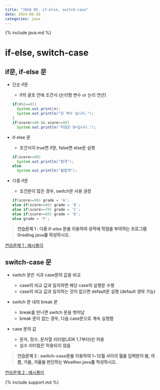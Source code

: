 ```yaml
---
title: "JAVA 05. if-else, switch-case"
date: 2019-06-20
categories: java
---
```


{% include java.md %}

# if-else, switch-case

## if문, if-else 문
* 단순 if문
  * if의 괄호 안에 조건식 (논리형 변수 or 논리 연산)
  
  ~~~java
  if(n%2==0){
    System.out.print(n);
    System.out.println("은 짝수 입니다.");
  }
  if(score>=80 && score<=89)
    System.out.println("학점은 B+입니다.");
  ~~~
  
* if-else 문
  * 조건식이 true면 if문, false면 else문 실행
  
  ~~~java
  if(score>=90)
    System.out.println("합격");
  else
    System.out.println("불합격");
  ~~~
  
* 다중 if문
  * 조건문이 많은 경우, switch문 사용 권장
  
  ~~~java
  if(score>=90) grade = 'A';
  else if(score>=80) grade = 'B';
  else if(score>=70) grade = 'C';
  else if(score>=60) grade = 'D';
  else grade = 'F';
  ~~~
  
> **연습문제 1 : 다중 if-else 문을 이용하여 성적에 학점을 부여하는 프로그램 Grading.java를 작성하시오.**

[연습문제 1 : 예시풀이](https://github.com/DetegiCE/JavaStudy/blob/master/chapter2/Grading.java)

## switch-case 문

* switch 문은 식과 case문의 값을 비교
  * case의 비교 값과 일치하면 해당 case의 실행문 수행
  * case의 비교 값과 일치하는 것이 없으면 default문 실행 (default 생략 가능)
  
* switch 문 내의 break 문
  * break를 만나면 switch 문을 벗어남
  * break 문이 없는 경우, 다음 case문으로 계속 실행함
  
* case 문의 값
  * 문자, 정수, 문자열 리터럴(JDK 1.7부터)만 허용
  * 실수 리터럴은 허용되지 않음
  
> **연습문제 2 : switch-case문을 이용하여 1~12월 사이의 월을 입력받아 봄, 여름, 가을, 겨울을 판단하는 Weather.java를 작성하시오.**

[연습문제 2 : 예시풀이](https://github.com/DetegiCE/JavaStudy/blob/master/chapter2/Weather.java)

{% include support.md %}
